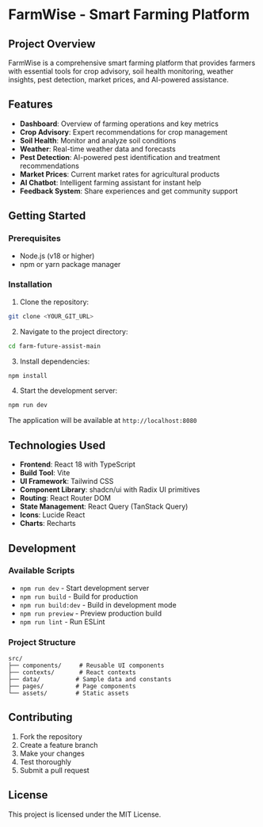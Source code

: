 # FarmWise - Smart Farming Platform

## Project Overview

FarmWise is a comprehensive smart farming platform that provides farmers with essential tools for crop advisory, soil health monitoring, weather insights, pest detection, market prices, and AI-powered assistance.

## Features

- **Dashboard**: Overview of farming operations and key metrics
- **Crop Advisory**: Expert recommendations for crop management
- **Soil Health**: Monitor and analyze soil conditions
- **Weather**: Real-time weather data and forecasts
- **Pest Detection**: AI-powered pest identification and treatment recommendations
- **Market Prices**: Current market rates for agricultural products
- **AI Chatbot**: Intelligent farming assistant for instant help
- **Feedback System**: Share experiences and get community support

## Getting Started

### Prerequisites

- Node.js (v18 or higher)
- npm or yarn package manager

### Installation

1. Clone the repository:
```sh
git clone <YOUR_GIT_URL>
```

2. Navigate to the project directory:
```sh
cd farm-future-assist-main
```

3. Install dependencies:
```sh
npm install
```

4. Start the development server:
```sh
npm run dev
```

The application will be available at `http://localhost:8080`

## Technologies Used

- **Frontend**: React 18 with TypeScript
- **Build Tool**: Vite
- **UI Framework**: Tailwind CSS
- **Component Library**: shadcn/ui with Radix UI primitives
- **Routing**: React Router DOM
- **State Management**: React Query (TanStack Query)
- **Icons**: Lucide React
- **Charts**: Recharts

## Development

### Available Scripts

- `npm run dev` - Start development server
- `npm run build` - Build for production
- `npm run build:dev` - Build in development mode
- `npm run preview` - Preview production build
- `npm run lint` - Run ESLint

### Project Structure

```
src/
├── components/     # Reusable UI components
├── contexts/       # React contexts
├── data/          # Sample data and constants
├── pages/         # Page components
└── assets/        # Static assets
```

## Contributing

1. Fork the repository
2. Create a feature branch
3. Make your changes
4. Test thoroughly
5. Submit a pull request

## License

This project is licensed under the MIT License.
